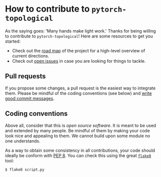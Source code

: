 # How to contribute to `pytorch-topological`

As the saying goes: 'Many hands make light work.' Thanks for being
willing to contribute to `pytorch-topological`! Here are some resources
to get you started:

- Check out the [road map](ROADMAP.md) of the project for a high-level
  overview of current directions.
- Check out [open issues](/issues) in case you are looking for things
  to tackle.

## Pull requests

If you propose some changes, a pull request is the easiest way to
integrate them. Please be mindful of the coding conventions (see below)
and [write good commit messages](https://cbea.ms/git-commit/).

## Coding conventions

Above all, consider that this is *open source software*. It is meant
to be used and extended by many people. Be mindful of them by making
your code look nice and appealing to them. We cannot build upon some
module no one understands.

As a way to obtain some consistency in all contributions, your code
should ideally be conform with [PEP 8](https://www.python.org/dev/peps/pep-0008/).
You can check this using the great [`flake8`](https://flake8.pycqa.org/) tool:

```console
$ flake8 script.py
```
